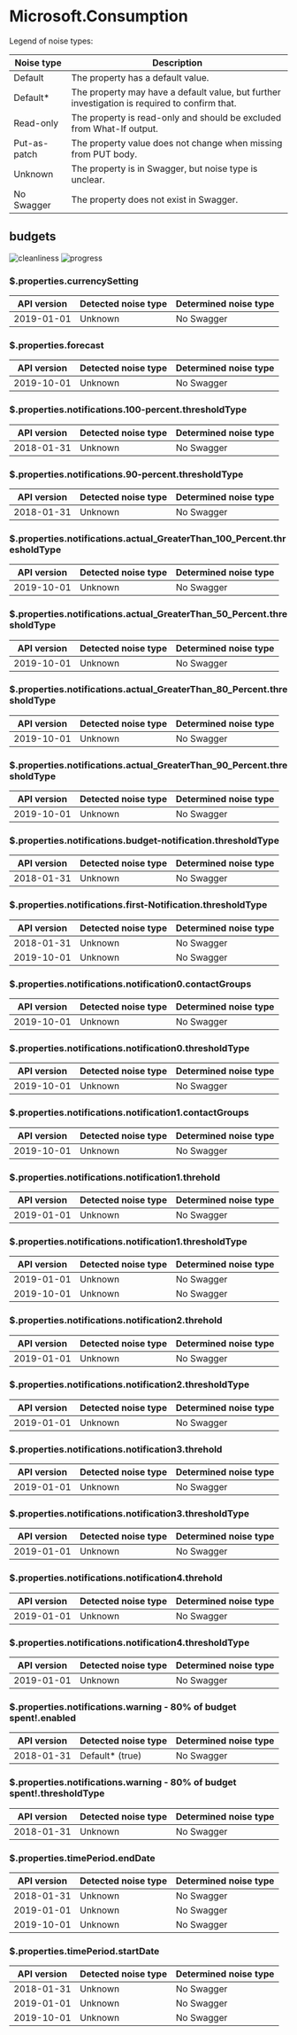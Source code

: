 # Microsoft.Consumption

Legend of noise types:

| Noise type   | Description                                                                                   |
| ------------ | --------------------------------------------------------------------------------------------- |
| Default      | The property has a default value.                                                             |
| Default*     | The property may have a default value, but further investigation is required to confirm that. |
| Read-only    | The property is read-only and should be excluded from What-If output.                         |
| Put-as-patch | The property value does not change when missing from PUT body.                                |
| Unknown      | The property is in Swagger, but noise type is unclear.                                        |
| No Swagger   | The property does not exist in Swagger.                                                       |

## budgets

![cleanliness](https://img.shields.io/badge/cleanliness-53.03%25%20(35%20/%2066)-yellow) ![progress](https://img.shields.io/badge/progress-0.00%25%20(0%20/%2031)-red)

### \$.properties.currencySetting

| API version | Detected noise type | Determined noise type |
| ----------- | ------------------- | --------------------- |
| 2019-01-01  | Unknown             | No Swagger            |

### \$.properties.forecast

| API version | Detected noise type | Determined noise type |
| ----------- | ------------------- | --------------------- |
| 2019-10-01  | Unknown             | No Swagger            |

### \$.properties.notifications.100-percent.thresholdType

| API version | Detected noise type | Determined noise type |
| ----------- | ------------------- | --------------------- |
| 2018-01-31  | Unknown             | No Swagger            |

### \$.properties.notifications.90-percent.thresholdType

| API version | Detected noise type | Determined noise type |
| ----------- | ------------------- | --------------------- |
| 2018-01-31  | Unknown             | No Swagger            |

### \$.properties.notifications.actual_GreaterThan_100_Percent.thresholdType

| API version | Detected noise type | Determined noise type |
| ----------- | ------------------- | --------------------- |
| 2019-10-01  | Unknown             | No Swagger            |

### \$.properties.notifications.actual_GreaterThan_50_Percent.thresholdType

| API version | Detected noise type | Determined noise type |
| ----------- | ------------------- | --------------------- |
| 2019-10-01  | Unknown             | No Swagger            |

### \$.properties.notifications.actual_GreaterThan_80_Percent.thresholdType

| API version | Detected noise type | Determined noise type |
| ----------- | ------------------- | --------------------- |
| 2019-10-01  | Unknown             | No Swagger            |

### \$.properties.notifications.actual_GreaterThan_90_Percent.thresholdType

| API version | Detected noise type | Determined noise type |
| ----------- | ------------------- | --------------------- |
| 2019-10-01  | Unknown             | No Swagger            |

### \$.properties.notifications.budget-notification.thresholdType

| API version | Detected noise type | Determined noise type |
| ----------- | ------------------- | --------------------- |
| 2018-01-31  | Unknown             | No Swagger            |

### \$.properties.notifications.first-Notification.thresholdType

| API version | Detected noise type | Determined noise type |
| ----------- | ------------------- | --------------------- |
| 2018-01-31  | Unknown             | No Swagger            |
| 2019-10-01  | Unknown             | No Swagger            |

### \$.properties.notifications.notification0.contactGroups

| API version | Detected noise type | Determined noise type |
| ----------- | ------------------- | --------------------- |
| 2019-10-01  | Unknown             | No Swagger            |

### \$.properties.notifications.notification0.thresholdType

| API version | Detected noise type | Determined noise type |
| ----------- | ------------------- | --------------------- |
| 2019-10-01  | Unknown             | No Swagger            |

### \$.properties.notifications.notification1.contactGroups

| API version | Detected noise type | Determined noise type |
| ----------- | ------------------- | --------------------- |
| 2019-10-01  | Unknown             | No Swagger            |

### \$.properties.notifications.notification1.threhold

| API version | Detected noise type | Determined noise type |
| ----------- | ------------------- | --------------------- |
| 2019-01-01  | Unknown             | No Swagger            |

### \$.properties.notifications.notification1.thresholdType

| API version | Detected noise type | Determined noise type |
| ----------- | ------------------- | --------------------- |
| 2019-01-01  | Unknown             | No Swagger            |
| 2019-10-01  | Unknown             | No Swagger            |

### \$.properties.notifications.notification2.threhold

| API version | Detected noise type | Determined noise type |
| ----------- | ------------------- | --------------------- |
| 2019-01-01  | Unknown             | No Swagger            |

### \$.properties.notifications.notification2.thresholdType

| API version | Detected noise type | Determined noise type |
| ----------- | ------------------- | --------------------- |
| 2019-01-01  | Unknown             | No Swagger            |

### \$.properties.notifications.notification3.threhold

| API version | Detected noise type | Determined noise type |
| ----------- | ------------------- | --------------------- |
| 2019-01-01  | Unknown             | No Swagger            |

### \$.properties.notifications.notification3.thresholdType

| API version | Detected noise type | Determined noise type |
| ----------- | ------------------- | --------------------- |
| 2019-01-01  | Unknown             | No Swagger            |

### \$.properties.notifications.notification4.threhold

| API version | Detected noise type | Determined noise type |
| ----------- | ------------------- | --------------------- |
| 2019-01-01  | Unknown             | No Swagger            |

### \$.properties.notifications.notification4.thresholdType

| API version | Detected noise type | Determined noise type |
| ----------- | ------------------- | --------------------- |
| 2019-01-01  | Unknown             | No Swagger            |

### \$.properties.notifications.warning - 80% of budget spent!.enabled

| API version | Detected noise type | Determined noise type |
| ----------- | ------------------- | --------------------- |
| 2018-01-31  | Default* (true)     | No Swagger            |

### \$.properties.notifications.warning - 80% of budget spent!.thresholdType

| API version | Detected noise type | Determined noise type |
| ----------- | ------------------- | --------------------- |
| 2018-01-31  | Unknown             | No Swagger            |

### \$.properties.timePeriod.endDate

| API version | Detected noise type | Determined noise type |
| ----------- | ------------------- | --------------------- |
| 2018-01-31  | Unknown             | No Swagger            |
| 2019-01-01  | Unknown             | No Swagger            |
| 2019-10-01  | Unknown             | No Swagger            |

### \$.properties.timePeriod.startDate

| API version | Detected noise type | Determined noise type |
| ----------- | ------------------- | --------------------- |
| 2018-01-31  | Unknown             | No Swagger            |
| 2019-01-01  | Unknown             | No Swagger            |
| 2019-10-01  | Unknown             | No Swagger            |
